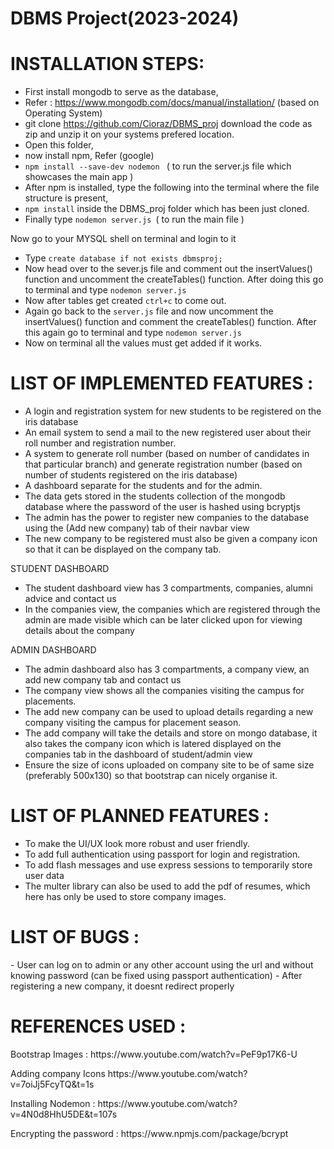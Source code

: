 # DBMS Project(2023-2024)

<h1> INSTALLATION STEPS:</h1>

- First install mongodb to serve as the database,
- Refer : https://www.mongodb.com/docs/manual/installation/ (based on Operating System)
- git clone https://github.com/Cioraz/DBMS_proj download the code as zip and unzip it on your systems prefered location.
- Open this folder, 
- now install npm, Refer (google)
- ```npm install --save-dev nodemon ``` ( to run the server.js file which showcases the main app )
- After npm is installed, type the following into the terminal where the file structure is present,
- ``` npm install ``` inside the DBMS_proj folder which has been just cloned.
- Finally type ```nodemon server.js ```( to run the main file )
  
Now go to your MYSQL shell on terminal and login to it
- Type ``` create database if not exists dbmsproj; ```
- Now head over to the sever.js file and comment out the insertValues() function and uncomment the createTables() function. After doing this go to terminal and type ```nodemon server.js```
- Now after tables get created ```ctrl+c``` to come out.
- Again go back to the ```server.js``` file and now uncomment the insertValues() function and comment the createTables() function. After this again go to terminal and type ```nodemon server.js```
- Now on terminal all the values must get added if it works.


<h1>LIST OF IMPLEMENTED FEATURES :</h1>

- A login and registration system for new students to be registered on the iris database
- An email system to send a mail to the new registered user about their roll number and registration number.
- A system to generate roll number (based on number of candidates in that particular branch) and generate registration number (based on number of students registered on the iris database)
- A dashboard separate for the students and for the admin.
- The data gets stored in the students collection of the mongodb database where the password of the user is hashed using bcryptjs
- The admin has the power to register new companies to the database using the (Add new company) tab of their navbar view
- The new company to be registered must also be given a company icon so that it can be displayed on the company tab.


STUDENT DASHBOARD
- The student dashboard view has 3 compartments, companies, alumni advice and contact us
- In the companies view, the companies which are registered through the admin are made visible which can be later clicked upon for viewing details about the company


ADMIN DASHBOARD
- The admin dashboard also has 3 compartments, a company view, an add new company tab and contact us
- The company view shows all the companies visiting the campus for placements.
- The add new company can be used to upload details regarding a new company visiting the campus for placement season.
- The add company will take the details and store on mongo database, it also takes the company icon which is latered displayed on the companies tab in the dashboard of student/admin view
- Ensure the size of icons uploaded on company site to be of same size (preferably 500x130) so that bootstrap can nicely organise it.

<h1>LIST OF PLANNED FEATURES  :</h1>

- To make the UI/UX look more robust and user friendly.
- To add full authentication using passport for login and registration.
- To add flash messages and use express sessions to temporarily store user data
- The multer library can also be used to add the pdf of resumes, which here has only be used to store company images.

<h1>LIST OF BUGS :</h1>
- User can log on to admin or any other account using the url and without knowing password (can be fixed using passport authentication)
- After registering a new company, it doesnt redirect properly

<h1>REFERENCES USED : </h1>
<p> Bootstrap Images : https://www.youtube.com/watch?v=PeF9p17K6-U</p>
<p>  Adding company Icons   https://www.youtube.com/watch?v=7oiJj5FcyTQ&t=1s</p>
<p>  Installing Nodemon : https://www.youtube.com/watch?v=4N0d8HhU5DE&t=107s</p>
<p>  Encrypting the password : https://www.npmjs.com/package/bcrypt</p>
